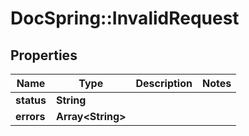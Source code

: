 # DocSpring::InvalidRequest

## Properties
Name | Type | Description | Notes
------------ | ------------- | ------------- | -------------
**status** | **String** |  | 
**errors** | **Array&lt;String&gt;** |  | 


